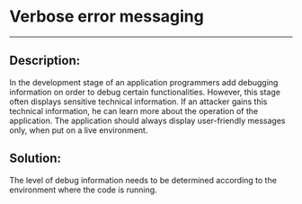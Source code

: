 # Verbose error messaging
-------

## Description:

In the development stage of an application programmers add debugging information on order
to debug certain functionalities. However, this stage often displays sensitive technical
information. If an attacker gains this technical information, he can learn more about the
operation of the application. The application should always display user-friendly messages
only, when put on a live environment.


## Solution:

The level of debug information needs to be determined according to the environment where
the code is running.
